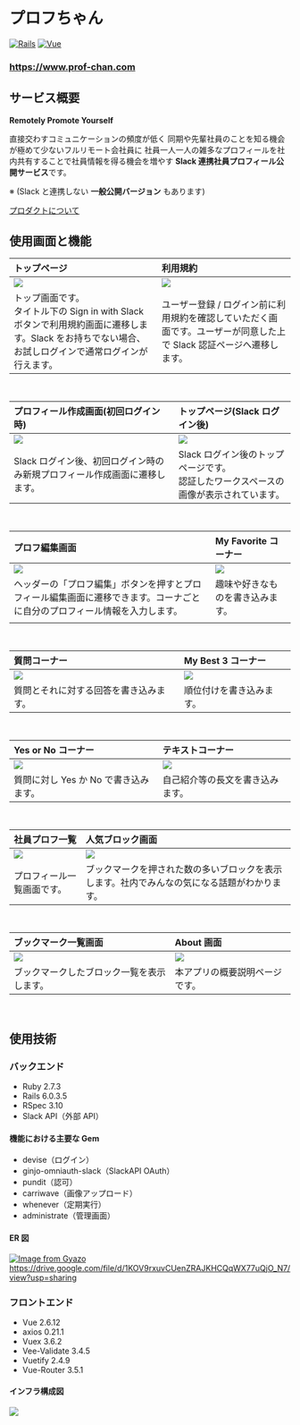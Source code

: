# **プロフちゃん**

[![Rails](https://img.shields.io/badge/Rails-v6.0.3.5-%23a72332)](https://rubygems.org/gems/rails/versions/6.0.3.5)
[![Vue](https://img.shields.io/badge/Vue-v2.6.12-%2342b77c)](https://www.npmjs.com/package/vue/v/2.6.12)

### **https://www.prof-chan.com**

## **サービス概要**

**Remotely Promote Yourself**

直接交わすコミュニケーションの頻度が低く
同期や先輩社員のことを知る機会が極めて少ないフルリモート会社員に
社員一人一人の雑多なプロフィールを社内共有することで社員情報を得る機会を増やす
**Slack 連携社員プロフィール公開サービス**です。

※ (Slack と連携しない **一般公開バージョン** もあります)

[プロダクトについて](/README_product.md)

## 使用画面と機能

| トップページ                                                                                                                                             | 利用規約                                                                                                             |
| :------------------------------------------------------------------------------------------------------------------------------------------------------- | :------------------------------------------------------------------------------------------------------------------- |
| <img src="https://i.gyazo.com/121e0c588b3f84d9621919f7a4447faa.png">                                                                                     | <img src="https://i.gyazo.com/00ab1a4b7415f744355fcc7e0408a488.png">                                                 |
| トップ画面です。<br>タイトル下の Sign in with Slack ボタンで利用規約画面に遷移します。Slack をお持ちでない場合、お試しログインで通常ログインが行えます。 | ユーザー登録 / ログイン前に利用規約を確認していただく画面です。ユーザーが同意した上で Slack 認証ページへ遷移します。 |

<br>

| プロフィール作成画面(初回ログイン時)                                       | トップページ(Slack ログイン後)                                                           |
| :------------------------------------------------------------------------- | :--------------------------------------------------------------------------------------- |
| <img src="https://i.gyazo.com/2d9c300c2a8464ec7bae8e367445196d.png">       | <img src="https://i.gyazo.com/c741b4eed180de7f423d1e61f357a6bc.png">                     |
| Slack ログイン後、初回ログイン時のみ新規プロフィール作成画面に遷移します。 | Slack ログイン後のトップページです。<br>認証したワークスペースの画像が表示されています。 |

<br>

| プロフ編集画面                                                                                                             | My Favorite コーナー                                                 |
| :------------------------------------------------------------------------------------------------------------------------- | :------------------------------------------------------------------- |
| <img src="https://i.gyazo.com/af32a76cd81f05f1c6db3e779dfa1ee2.png">                                                       | <img src="https://i.gyazo.com/c10b4597411aabddf091df691a859989.png"> |
| ヘッダーの「プロフ編集」ボタンを押すとプロフィール編集画面に遷移できます。コーナごとに自分のプロフィール情報を入力します。 | 趣味や好きなものを書き込みます。                                     |
|                                                                                                                            |

<br>

| 質問コーナー                                                         | My Best 3 コーナー                                                   |
| :------------------------------------------------------------------- | :------------------------------------------------------------------- |
| <img src="https://i.gyazo.com/31741879fac6a585f2aaaf61a1d16165.png"> | <img src="https://i.gyazo.com/4dd69482d04ac52f2e6347c0fc84fa31.png"> |
| 質問とそれに対する回答を書き込みます。                               | 順位付けを書き込みます。                                             |

<br>

| Yes or No コーナー                                                   | テキストコーナー                                                     |
| :------------------------------------------------------------------- | :------------------------------------------------------------------- |
| <img src="https://i.gyazo.com/12dbd5bb290b9522464794a1824f1852.png"> | <img src="https://i.gyazo.com/a5e9375fef2cc29eec8f1789745dbe07.png"> |
| 質問に対し Yes か No で書き込みます。                                | 自己紹介等の長文を書き込みます。                                     |

<br>

| 社員プロフ一覧                                                       | 人気ブロック画面                                                                             |
| :------------------------------------------------------------------- | :------------------------------------------------------------------------------------------- |
| <img src="https://i.gyazo.com/3e08e9a1bfe537b0c03ae2d68d99de71.png"> | <img src="https://i.gyazo.com/a557cbff123035c50df7d7ea3c8a8d93.png">                         |
| プロフィール一覧画面です。                                           | ブックマークを押された数の多いブロックを表示します。社内でみんなの気になる話題がわかります。 |

<br>

| ブックマーク一覧画面                                                 | About 画面                                                           |
| :------------------------------------------------------------------- | :------------------------------------------------------------------- |
| <img src="https://i.gyazo.com/e1038c4368993fc09a37b74dd329f4de.png"> | <img src="https://i.gyazo.com/55290f605afd491767d73ed1a62cb7eb.png"> |
| ブックマークしたブロック一覧を表示します。                           | 本アプリの概要説明ページです。                                       |

<br>

## 使用技術

### バックエンド

- Ruby 2.7.3
- Rails 6.0.3.5
- RSpec 3.10
- Slack API（外部 API）

#### 機能における主要な Gem

- devise（ログイン）
- ginjo-omniauth-slack（SlackAPI OAuth）
- pundit（認可）
- carriwave（画像アップロード）
- whenever（定期実行）
- administrate（管理画面）

#### ER 図

[![Image from Gyazo](https://i.gyazo.com/1c70c96831791315474e886f8d34132f.png)](https://gyazo.com/1c70c96831791315474e886f8d34132f)
https://drive.google.com/file/d/1KOV9rxuvCUenZRAJKHCQqWX77uQjO_N7/view?usp=sharing

### フロントエンド

- Vue 2.6.12
- axios 0.21.1
- Vuex 3.6.2
- Vee-Validate 3.4.5
- Vuetify 2.4.9
- Vue-Router 3.5.1

#### インフラ構成図

![](./profchan-infra)
